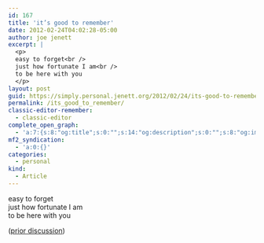 ```yaml
---
id: 167
title: 'it’s good to remember'
date: 2012-02-24T04:02:28-05:00
author: joe jenett
excerpt: |
  <p>
  easy to forget<br />
  just how fortunate I am<br />
  to be here with you
  </p>
layout: post
guid: https://simply.personal.jenett.org/2012/02/24/its-good-to-remember/
permalink: /its_good_to_remember/
classic-editor-remember:
  - classic-editor
complete_open_graph:
  - 'a:7:{s:8:"og:title";s:0:"";s:14:"og:description";s:0:"";s:8:"og:image";s:0:"";s:7:"og:type";s:0:"";s:12:"twitter:card";s:7:"summary";s:19:"twitter:description";s:0:"";s:15:"twitter:creator";s:0:"";}'
mf2_syndication:
  - 'a:0:{}'
categories:
  - personal
kind:
  - Article
---
```

easy to forget  
just how fortunate I am  
to be here with you 

([prior discussion](https://disqus.com/home/discussion/jenettsimplypersonal/jenettsimplypersonal_its_good_to_remember/))
